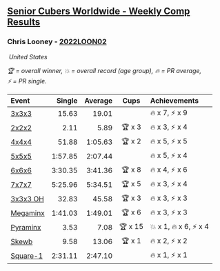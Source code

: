 <style>table {white-space: nowrap;}</style>
<link rel="stylesheet" type="text/css" href="/scw-comp/css/flags.css" />

## [Senior Cubers Worldwide - Weekly Comp Results](/scw-comp/results/)
### Chris Looney - [2022LOON02](https://www.worldcubeassociation.org/persons/2022LOON02)

<i class="flag flag-US" />&nbsp;United States

<span style="white-space: nowrap;">🏆 = overall winner</span>, <span style="white-space: nowrap;">💥 = overall record (age group)</span>, <span style="white-space: nowrap;">🔥 = PR average</span>, <span style="white-space: nowrap;">⚡ = PR single</span>.

| Event | Single | Average | Cups | Achievements|
| :-- | --: | --: | :--: | :-- |
| [3x3x3](333.md) | 15.63 | 19.01 |  | 🔥 x 7, ⚡ x 9 |
| [2x2x2](222.md) | 2.11 | 5.89 | 🏆 x 3 | 🔥 x 3, ⚡ x 4 |
| [4x4x4](444.md) | 51.88 | 1:05.63 | 🏆 x 2 | 🔥 x 5, ⚡ x 5 |
| [5x5x5](555.md) | 1:57.85 | 2:07.44 |  | 🔥 x 5, ⚡ x 4 |
| [6x6x6](666.md) | 3:30.35 | 3:41.36 | 🏆 x 8 | 🔥 x 4, ⚡ x 6 |
| [7x7x7](777.md) | 5:25.96 | 5:34.51 | 🏆 x 5 | 🔥 x 3, ⚡ x 4 |
| [3x3x3 OH](333oh.md) | 32.83 | 45.58 | 🏆 x 3 | 🔥 x 3, ⚡ x 3 |
| [Megaminx](minx.md) | 1:41.03 | 1:49.01 | 🏆 x 6 | 🔥 x 3, ⚡ x 3 |
| [Pyraminx](pyram.md) | 3.53 | 7.08 | 🏆 x 15 | 💥 x 1, 🔥 x 6, ⚡ x 4 |
| [Skewb](skewb.md) | 9.58 | 13.06 | 🏆 x 1 | 🔥 x 2, ⚡ x 2 |
| [Square-1](sq1.md) | 2:31.11 | 2:47.10 |  | 🔥 x 1, ⚡ x 1 |

<!-- Global site tag (gtag.js) - Google Analytics -->
<script async src="https://www.googletagmanager.com/gtag/js?id=UA-86348435-3"></script>
<script>window.dataLayer = window.dataLayer || []; function gtag() {dataLayer.push(arguments);} gtag('js', new Date()); gtag('config', 'UA-86348435-3');</script>
